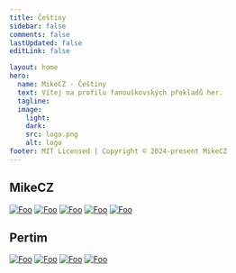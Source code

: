 ```yaml
---
title: Češtiny
sidebar: false
comments: false
lastUpdated: false
editLink: false

layout: home
hero:
  name: MikeCZ - Češtiny
  text: Vítej na profilu fanouškovských překladů her.
  tagline:
  image:
    light:
    dark:
    src: logo.png
    alt: logo
footer: MIT Licensed | Copyright © 2024-present MikeCZ
---
```


<style>
:root{ /* home H1 text a obrázek */
    --vp-home-hero-name-color: transparent;
    --vp-home-hero-name-background: -webkit-linear-gradient(
      190deg,
      #f00, 
      #ffe2e2,
      #e3deff, 
      #00f);
   /* --vp-home-hero-image-background-image: linear-gradient(-45deg,  #910000 50%, #02008d 50%);
    --vp-home-hero-image-filter: blur(44px); */
} 
</style>

<div class="status">
<div class="mikecz">

## MikeCZ
[![Foo](./public/hollow.jpg)](readme/hollow.md)
[![Foo](./public/plague.jpg)](readme/plague.md)
[![Foo](./public/progress.jpg)](readme/progressbar95.md)
[![Foo](./public/voice.png)](readme/VotV.md)
[![Foo](https://cdn.cloudflare.steamstatic.com/steam/apps/1030300/library_600x900_2x.jpg
)](readme/silksong.md)
</div>

## Pertim
[![Foo](./public/summer.jpg)](readme/summer.md)
[![Foo](./public/silver.jpg)](readme/silcha.md)
[![Foo](./public/count.jpg)](readme/count6.md)
[![Foo](./public/alone.jpg)](readme/alodar.md)
</div>

